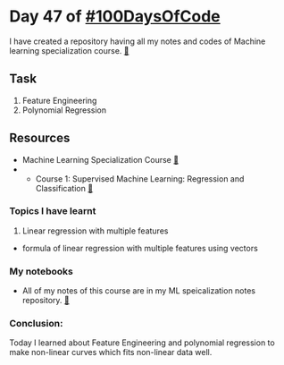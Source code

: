 # Day 47 of [#100DaysOfCode](https://twitter.com/Param3021/status/1550394454120747008)
I have created a repository having all my notes and codes of Machine learning specialization course. [🔗](https://github.com/Param302/ML-specialization-notes)

## Task
1. Feature Engineering
2. Polynomial Regression

## Resources
- Machine Learning Specialization Course [🔗](https://www.deeplearning.ai/courses/machine-learning-specialization/)
- - Course 1: Supervised Machine Learning: Regression and Classification [🔗](https://www.coursera.org/learn/machine-learning?specialization=machine-learning-introduction)

### Topics I have learnt
1. Linear regression with multiple features
- formula of linear regression with multiple features using vectors

### My notebooks
- All of my notes of this course are in my ML speicalization notes repository. [🔗](https://github.com/Param302/ML-specialization-notes)

### Conclusion:
Today I learned about Feature Engineering and polynomial regression to make non-linear curves which fits non-linear data well.